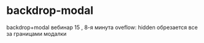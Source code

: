 # backdrop-modal
backdrop+modal
вебинар 15 , 8-я минута oveflow: hidden обрезается все за границами модалки
